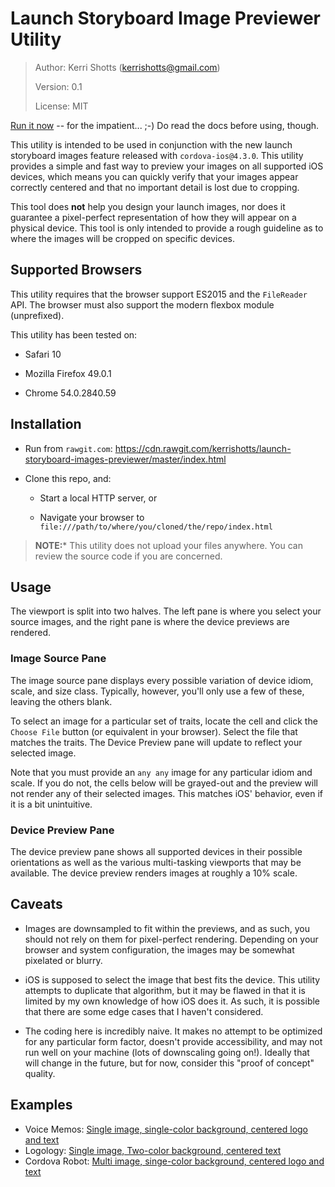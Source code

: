 # Launch Storyboard Image Previewer Utility

> Author: Kerri Shotts (kerrishotts@gmail.com)
>
> Version: 0.1
>
> License: MIT

[Run it now](https://cdn.rawgit.com/kerrishotts/launch-storyboard-images-previewer/master/index.html) -- for the impatient... ;-) Do read the docs before using, though.

This utility is intended to be used in conjunction with the new launch storyboard images feature released with `cordova-ios@4.3.0`. This utility provides a simple and fast way to preview your images on all supported iOS devices, which means you can quickly verify that your images appear correctly centered and that no important detail is lost due to cropping.

This tool does **not** help you design your launch images, nor does it guarantee a pixel-perfect representation of how they will appear on a physical device. This tool is only intended to provide a rough guideline as to where the images will be cropped on specific devices.

## Supported Browsers

This utility requires that the browser support ES2015 and the `FileReader` API. The browser must also support the modern flexbox module (unprefixed).

This utility has been tested on:

* Safari 10

* Mozilla Firefox 49.0.1

* Chrome 54.0.2840.59

## Installation

* Run from `rawgit.com`: https://cdn.rawgit.com/kerrishotts/launch-storyboard-images-previewer/master/index.html

* Clone this repo, and:

    * Start a local HTTP server, or 
    
    * Navigate your browser to `file:///path/to/where/you/cloned/the/repo/index.html`
    
> **NOTE:*** This utility does not upload your files anywhere. You can review the source code if you are concerned.

## Usage

The viewport is split into two halves. The left pane is where you select your source images, and the right pane is where the device previews are rendered.

### Image Source Pane 

The image source pane displays every possible variation of device idiom, scale, and size class. Typically, however, you'll only use a few of these, leaving the others blank.

To select an image for a particular set of traits, locate the cell and click the `Choose File` button (or equivalent in your browser). Select the file that matches the traits. The Device Preview pane will update to reflect your selected image.

Note that you must provide an `any any` image for any particular idiom and scale. If you do not, the cells below will be grayed-out and the preview will not render any of their selected images. This matches iOS' behavior, even if it is a bit unintuitive.

### Device Preview Pane

The device preview pane shows all supported devices in their possible orientations as well as the various multi-tasking viewports that may be available. The device preview renders images at roughly a 10% scale.

## Caveats

* Images are downsampled to fit within the previews, and as such, you should not rely on them for pixel-perfect rendering. Depending on your browser and system configuration, the images may be somewhat pixelated or blurry.

* iOS is supposed to select the image that best fits the device. This utility attempts to duplicate that algorithm, but it may be flawed in that it is limited by my own knowledge of how iOS does it. As such, it is possible that there are some edge cases that I haven't considered.

* The coding here is incredibly naive. It makes no attempt to be optimized for any particular form factor, doesn't provide accessibility, and may not run well on your machine (lots of downscaling going on!). Ideally that will change in the future, but for now, consider this "proof of concept" quality.

## Examples

* Voice Memos: [Single image, single-color background, centered logo and text](https://cdn.rawgit.com/kerrishotts/launch-storyboard-images-previewer/master/index.html?at2x-universal-anyany=examples/material-voice-memos/Default@2x~universal~anyany.png)
* Logology: [Single image, Two-color background, centered text](https://cdn.rawgit.com/kerrishotts/launch-storyboard-images-previewer/master/index.html?at2x-universal-anyany=examples/logology/Default@2x~universal~anyany.png)
* Cordova Robot: [Multi image, singe-color background, centered logo and text](https://cdn.rawgit.com/kerrishotts/launch-storyboard-images-previewer/master/index.html?at2x-universal-comany=examples/cordova-robot/Default@2x~universal~comany.png&at2x-universal-comcom=examples/cordova-robot/Default@2x~universal~comcom.png&at3x-universal-anyany=examples/cordova-robot/Default@3x~universal~anyany.png&at3x-universal-comany=examples/cordova-robot/Default@3x~universal~comany.png&at3x-universal-anycom=examples/cordova-robot/Default@3x~universal~anycom.png&at2x-universal-anyany=examples/cordova-robot/Default@2x~universal~anyany.png)